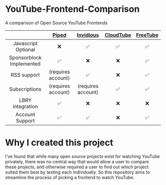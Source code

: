 # YouTube-Frontend-Comparison
A comparison of Open Source YouTube Frontends

| | [Piped](https://github.com/TeamPiped/Piped) | [Invidious](https://github.com/iv-org/invidious) | [CloudTube](https://sr.ht/~cadence/tube) | [FreeTube](https://github.com/FreeTubeApp/FreeTube) |
| :---: | :---: | :---: | :---: | :---: |
| Javascript Optional |:x:|:white_check_mark:|:white_check_mark:| :white_check_mark:
| Sponsorblock Implemented |:white_check_mark:|:x:|:x:| :white_check_mark:
| RSS support |(requires account)|:white_check_mark:|:x:| :white_check_mark:
| Subscriptions | (requires account) | (requires account) |:white_check_mark:| :white_check_mark: |
| LBRY integration | :white_check_mark: | :x: | :x: | :x:
| Account Support | :white_check_mark: | :white_check_mark: | :x: | :white_check_mark: |


# Why I created this project

I've found that while many open source projects exist for watching YouTube privately, there was no central way that would allow a user to compare these projects, and otherwise required a user to find out which project suited them best by testing each individually. So this repository aims to streamline the process of picking a frontend to watch YouTube.
